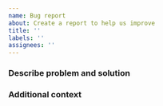 ```yaml
---
name: Bug report
about: Create a report to help us improve
title: ''
labels: ''
assignees: ''
---
```


### Describe problem and solution

### Additional context
